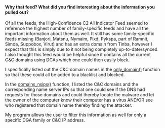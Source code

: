 #### Why that feed? What did you find interesting about the information you pulled out?

Of all the feeds, the High-Confidence C2 All Indicator Feed seemed to reference the highest number of family-specific feeds and have all the important information about them as well. It still has some family-specific feeds missing (Banjori, Matsnu, Nymaim, Pixd, Pykspa, part of Ramnit, Simda, Suppobox, Virut)
and has an extra domain from Tinba, however I expect that this is simply due to it not being completely up-to-date/synced. I also thought this feed would be helpful since it contains all the current C&C domains using DGAs which one could then easily block.
 
I specifically listed out the C&C domain names in the [only_domain()](./c2_all_indicator.py#L13) function so that these could all be added to a blacklist and blocked.

In the [domains_nsips()](./c2_all_indicator.py#L25) function, I listed the C&C domains and the corresponding name server IPs so that one could see if the DNS had requests for those domains and could thereby locate the malware and let the owner of the computer know their computer has a virus AND/OR see who registered that domain name thereby finding the attacker.

My program allows the user to filter this information as well for only a specific DGA family or C&C IP address.
